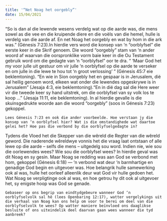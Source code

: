 ```yaml
---
title: '“Net Noag het oorgebly”'
date: 15/04/2021
---
```


“So is dan al die lewende wesens verdelg wat op die aarde was, die mens sowel as die vee en die kruipende diere en die voëls van die hemel, hulle is verdelg van die aarde af. En net Noag het oorgebly en wat by hom in die ark was.” (Génesis 7:23).In hierdie vers word die konsep van ‘n “oorblyfsel” die eerste keer in die Skrif genoem. Die woord “oorgebly” stam van ‘n ander woord af waarvan die oorspronklike vorm baie keer in die Ou Testament gebruik word om die gedagte van ‘n “oorblyfsel” oor te dra. “ ‘Maar God het my voor julle uit gestuur om vir julle ‘n oorblyfsel op die aarde te verseker en om julle in die lewe te hou tot ‘n groot verlossing’ ” (Génesis 45:7 eie beklemtoning). “En wie in Sion oorgebly het en gespaar is in Jerusalem, dié sal heilig genoem word, elkeen wat onder die lewendes opgeskrywe is in Jerusalem” (Jesaja 4:3, eie beklemtoning).“En in dié dag sal die Here weer vir die tweede keer sy hand uitstrek, om die oorblyfsel van sy volk los te koop ...” (Jesaja 11:11, eie beklemtoning). In al hierdie gevalle is die skuinsgedrukte woorde aan die woord “oorgebly” (soos in Génesis 7:23) gekoppel.

`Lees Génesis 7:23 en ook die ander voorbeelde. Hoe verstaan jy die konsep van ‘n oorblyfsel hier? Wat is die omstandighede wat daartoe gelei het? Hoe pas die verbond by die oorblyfselgedagte in?`

Tydens die Vloed het die Skepper van die wêreld die Regter van die wêreld geword. Die naderende wêreldwye vonnis het die vraag laat ontstaan of alle lewe op die aarde – selfs die mens – uitgedelg sou word. Indien nie, wie sou die oorlewendes wees? Wie sou die oorblyfsel wees? In hierdie geval was dit Noag en sy gesin. Maar Noag se redding was aan God se verbond met hom, gekoppel (Génesis 6:18) — ‘n verbond wat deur ‘n barmhartige en genadige God begin en uitgevoer was. Hoe belangrik hulle samewerking ook al was, hulle het oorleef alleenlik deur wat God vir hulle gedoen het. Wat Noag se verpligtinge ook al was, en hoe getrou hy dit ook al uitgevoer het, sy enigste hoop was God se genade.

`Gebaseer op ons begrip van eindtydgebeure wanneer God ‘n oorblyfselvolk sal hê (lees Openbaring 12:17), watter vergelykings uit die verhaal van Noag kan ons help om voor te berei om deel van die oorblyfselvolk te wees? Op watter maniere beïnvloed ons daaglikse besluite of ons uiteindelik deel daarvan gaan wees wanneer die tyd aanbreek?`